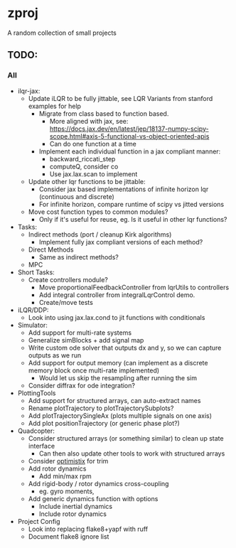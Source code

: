 # zproj
A random collection of small projects

## TODO:
### All
- ilqr-jax:
    - Update iLQR to be fully jittable, see LQR Variants from stanford examples for help
        - Migrate from class based to function based.
            - More aligned with jax, see: https://docs.jax.dev/en/latest/jep/18137-numpy-scipy-scope.html#axis-5-functional-vs-object-oriented-apis
            - Can do one function at a time
        - Implement each individual function in a jax compliant manner:
            - backward_riccati_step
            - computeQ, consider co
            - Use jax.lax.scan to implement
    - Update other lqr functions to be jittable:
        - Consider jax based implementations of infinite horizon lqr (continuous and discrete)
        - For infinite horizon, compare runtime of scipy vs jitted versions
    - Move cost function types to common modules?
        - Only if it's useful for reuse, eg. Is it useful in other lqr functions?
- Tasks:
    - Indirect methods (port / cleanup Kirk algorithms)
        - Implement fully jax compliant versions of each method?
    - Direct Methods
        - Same as indirect methods?
    - MPC
- Short Tasks:
    - Create controllers module?
        - Move proportionalFeedbackController from lqrUtils to controllers
        - Add integral controller from integralLqrControl demo.
        - Create/move tests
- iLQR/DDP:
    - Look into using jax.lax.cond to jit functions with conditionals
- Simulator:
    - Add support for multi-rate systems
    - Generalize simBlocks + add signal map
    - Write custom ode solver that outputs dx and y, so we can capture outputs as we run
    - Add support for output memory (can implement as a discrete memory block once multi-rate implemented)
        - Would let us skip the resampling after running the sim
    - Consider diffrax for ode integration?
- PlottingTools
    - Add support for structured arrays, can auto-extract names
    - Rename plotTrajectory to plotTrajectorySubplots?
    - Add plotTrajectorySingleAx (plots multiple signals on one axis)
    - Add plot positionTrajectory (or generic phase plot?)
- Quadcopter:
    - Consider structured arrays (or something similar) to clean up state interface
        - Can then also update other tools to work with structured arrays
    - Consider [optimistix](https://github.com/patrick-kidger/optimistix) for trim
    - Add rotor dynamics
        - Add min/max rpm
    - Add rigid-body / rotor dynamics cross-coupling
        - eg. gyro moments,
    - Add generic dynamics function with options
        - Include inertial dynamics
        - Include rotor dynamics
- Project Config
    - Look into replacing flake8+yapf with ruff
    - Document flake8 ignore list
